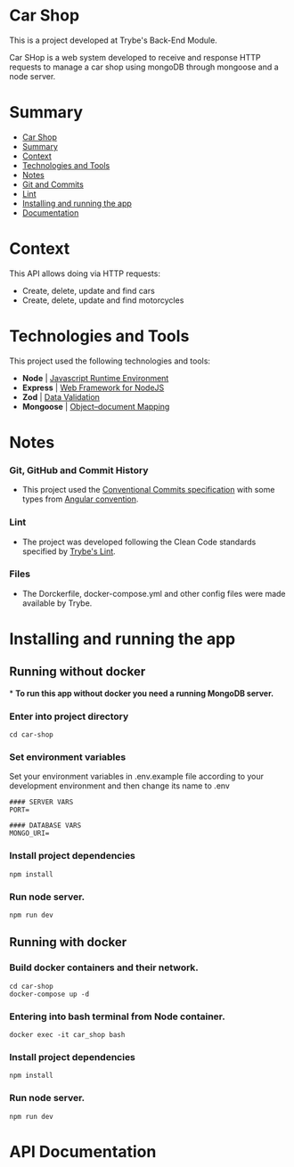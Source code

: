 # Car Shop

This is a project developed at Trybe's Back-End Module.

Car SHop is a web system developed to receive and response HTTP requests to manage a car shop using mongoDB through mongoose and a node server.

# Summary
- [Car Shop](#car-shop)
- [Summary](#summary)
- [Context](#context)
- [Technologies and Tools](#technologies-and-tools)
- [Notes](#notes)
- [Git and Commits](#git-github-and-commit-history)
- [Lint](#lint)
- [Installing and running the app](#installing-and-running-the-app)
- [Documentation](#api-documentation)

# Context
This API allows doing via HTTP requests:
 - Create, delete, update and find cars
 - Create, delete, update and find motorcycles

# Technologies and Tools
This project used the following technologies and tools:
  * __Node__ | [Javascript Runtime Environment](https://reactjs.org/docs/thinking-in-react.html)
  * __Express__ | [Web Framework for NodeJS](https://redux-toolkit.js.org/introduction/getting-started)
  * __Zod__ | [Data Validation](https://zod.dev/) 
  * __Mongoose__ | [Object–document Mapping](https://mongoosejs.com/docs/guide.html) 

# Notes
### Git, GitHub and Commit History
- This project used the [Conventional Commits specification](https://www.conventionalcommits.org/en/v1.0.0/) with some types from [Angular convention](https://github.com/angular/angular/blob/22b96b9/CONTRIBUTING.md#-commit-message-guidelines).

### Lint
- The project was developed following the Clean Code standards specified by [Trybe's Lint](https://github.com/betrybe/eslint-config-trybe).

### Files
 - The Dorckerfile, docker-compose.yml and other config files were made available by Trybe.


# Installing and running the app

## Running without docker
\* __To run this app without docker you need a running MongoDB server.__

### Enter into project directory
```
cd car-shop
```
### Set environment variables

Set your environment variables in .env.example file according to your development environment and then change its name to .env
```
#### SERVER VARS
PORT=

#### DATABASE VARS
MONGO_URI=
```

### Install project dependencies
```
npm install
```

### Run node server.
```
npm run dev
```

## Running with docker

### Build docker containers and their network.
```
cd car-shop
docker-compose up -d
```
### Entering into bash terminal from Node container.
```
docker exec -it car_shop bash
```

### Install project dependencies
```
npm install
```

### Run node server.
```
npm run dev
```

# API Documentation
